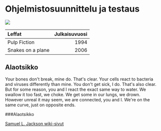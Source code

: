 # Ohjelmistosuunnittelu ja testaus
![](https://i.ytimg.com/vi/i45hQkrCKEs/hqdefault.jpg)

| Leffat | Julkaisuvuosi |
|:-------|--------------:|
| Pulp Fiction | 1994 |
| Snakes on a plane | 2006 |
## Alaotsikko

Your bones don't break, mine do. That's clear. Your cells react to bacteria and viruses differently than mine. You don't get sick, I do. That's also clear. But for some reason, you and I react the exact same way to water. We swallow it too fast, we choke. We get some in our lungs, we drown. However unreal it may seem, we are connected, you and I. We're on the same curve, just on opposite ends.

###Alaotsikko

[Samuel L. Jackson wiki-sivut](https://en.wikipedia.org/wiki/Samuel_L._Jackson)
